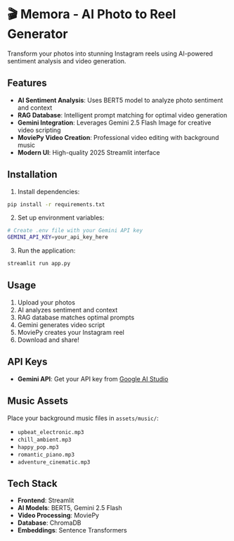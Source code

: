 # 🎬 Memora - AI Photo to Reel Generator

Transform your photos into stunning Instagram reels using AI-powered sentiment analysis and video generation.

## Features

- **AI Sentiment Analysis**: Uses BERT5 model to analyze photo sentiment and context
- **RAG Database**: Intelligent prompt matching for optimal video generation
- **Gemini Integration**: Leverages Gemini 2.5 Flash Image for creative video scripting
- **MoviePy Video Creation**: Professional video editing with background music
- **Modern UI**: High-quality 2025 Streamlit interface

## Installation

1. Install dependencies:
```bash
pip install -r requirements.txt
```

2. Set up environment variables:
```bash
# Create .env file with your Gemini API key
GEMINI_API_KEY=your_api_key_here
```

3. Run the application:
```bash
streamlit run app.py
```

## Usage

1. Upload your photos
2. AI analyzes sentiment and context
3. RAG database matches optimal prompts
4. Gemini generates video script
5. MoviePy creates your Instagram reel
6. Download and share!

## API Keys

- **Gemini API**: Get your API key from [Google AI Studio](https://makersuite.google.com/app/apikey)

## Music Assets

Place your background music files in `assets/music/`:
- `upbeat_electronic.mp3`
- `chill_ambient.mp3`
- `happy_pop.mp3`
- `romantic_piano.mp3`
- `adventure_cinematic.mp3`

## Tech Stack

- **Frontend**: Streamlit
- **AI Models**: BERT5, Gemini 2.5 Flash
- **Video Processing**: MoviePy
- **Database**: ChromaDB
- **Embeddings**: Sentence Transformers


